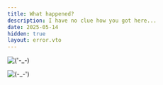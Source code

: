 ```yaml
---
title: What happened?
description: I have no clue how you got here...
date: 2025-05-14
hidden: true
layout: error.vto
---
```


![('-_-)](/assets/static/img/error-jerry.avif)

![(-_-')](/assets/static/img/error-tom.avif)
